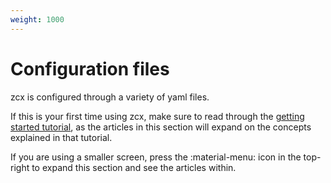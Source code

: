 ```yaml
---
weight: 1000
---
```


# Configuration files

zcx is configured through a variety of yaml files.

If this is your first time using zcx, make sure to read through the [getting started tutorial](../../lessons/getting-started/index.md), as the articles in this section will expand on the concepts explained in that tutorial.

If you are using a smaller screen, press the :material-menu: icon in the top-right to expand this section and see the articles within.
